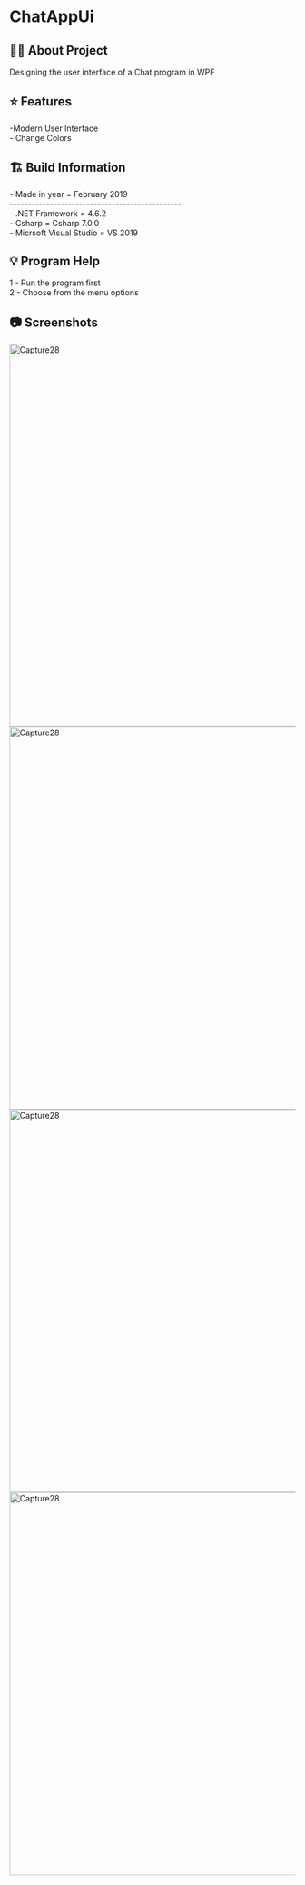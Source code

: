 # ChatAppUi

<h2> 👨‍💻 About Project</h2>
Designing the user interface of a Chat program in WPF<br />

<h2> ⭐ Features</h2>
-Modern User Interface<br />
- Change Colors

<h2> 🏗 Build Information</h2>
- Made in year = February 2019 <br />
----------------------------------------------- <br />
- .NET Framework =  4.6.2 <br />
- Csharp = Csharp 7.0.0 <br />
- Micrsoft Visual Studio = VS 2019 <br />

<h2> 💡 Program Help</h2>
1 - Run the program first<br />
2 - Choose from the menu options<br />

<h2>📷 Screenshots</h2>
<img width="674" alt="Capture28" src="https://github.com/user-attachments/assets/1617367e-a3b1-47f4-b784-ad5bf6a8d9b2">
<img width="674" alt="Capture28" src="https://github.com/user-attachments/assets/e21c93cf-3098-4966-97e4-053958a61c4c">
<img width="674" alt="Capture28" src="https://github.com/user-attachments/assets/123cec2a-742d-4ed5-8d5c-3b83c02e23dd">
<img width="674" alt="Capture28" src="https://github.com/user-attachments/assets/0e473b6d-6561-4f99-be4f-626470b43277">
